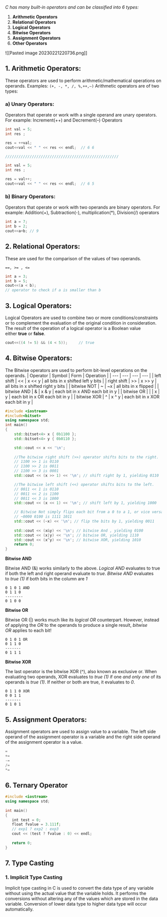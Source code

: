 _C has many built-in operators and can be classified into 6 types:_

1.  **Arithmetic Operators**
2.  **Relational Operators**
3.  **Logical Operators**
4.  **Bitwise Operators**
5.  **Assignment Operators**
6.  **Other Operators**

![[Pasted image 20230221220736.png]]

## **1. Arithmetic Operators:** 

These operators are used to perform arithmetic/mathematical operations on operands. Examples: `(+, -, *, /, %,++,–)` Arithmetic operators are of two types: 

### **a) Unary Operators**: 

Operators that operate or work with a single operand are unary operators. For example: Increment(++) and Decrement(–) Operators

```cpp
int val = 5;
int res ;

res = ++val;
cout<<val << " " << res << endl;  // 6 6

///////////////////////////////////////////////////

int val = 5;
int res ;

res = val++;
cout<<val << " " << res << endl;  // 6 5
```

### **b) Binary Operators**:

Operators that operate or work with two operands are binary operators. For example: Addition(+), Subtraction(-), multiplication(*), Division(/) operators

```cpp
int a = 7;
int b = 2;
cout<<a+b; // 9
```

## **2. Relational Operators:**

These are used for the comparison of the values of two operands.

`==, >= , <=` 

```cpp
int a = 3;
int b = 5;
cout<<(a < b);
// operator to check if a is smaller than b
```

## **3. Logical Operators:**

Logical Operators are used to combine two or more conditions/constraints or to complement the evaluation of the original condition in consideration. The result of the operation of a logical operator is a Boolean value either **true** or **false**.

```cpp
cout<<((4 != 5) && (4 < 5));     // true
```



## **4. Bitwise Operators:** 

The Bitwise operators are used to perform bit-level operations on the operands.
| Operator | Symbol | Form | Operation |
| --- | --- | --- | --- |
| left shift | << | x << y | all bits in x shifted left y bits |
| right shift | \>> | x >> y | all bits in x shifted right y bits |
| bitwise NOT | ~ | ~x | all bits in x flipped |
| bitwise AND | & | x & y | each bit in x AND each bit in y |
| bitwise OR | | | x | y | each bit in x OR each bit in y |
| bitwise XOR | ^ | x ^ y | each bit in x XOR each bit in y |

```cpp
#include <iostream>
#include<bitset>
using namespace std;
int main()
{
    std::bitset<4> x { 0b1100 };
    std::bitset<4> y { 0b0110 };

    std::cout << x << '\n';
	
	//The bitwise right shift (>>) operator shifts bits to the right.
	// 1100 >> 1 is 0110  
	// 1100 >> 2 is 0011  
	// 1100 >> 3 is 0001
    std::cout << (x >> 1) << '\n'; // shift right by 1, yielding 0110 

	//The bitwise left shift (<<) operator shifts bits to the left.
	// 0011 << 1 is 0110
	// 0011 << 2 is 1100
	// 0011 << 3 is 1000
    std::cout << (x << 1) << '\n'; // shift left by 1, yielding 1000

	// Bitwise Not simply flips each bit from a 0 to a 1, or vice versa.
    // ~0000 0100 is 1111 1011
    std::cout << (~x) << '\n'; // flip the bits by 1, yielding 0011
    
    std::cout << (x&y) << '\n'; // bitwise And , yielding 0100
    std::cout << (x|y) << '\n'; // bitwise OR, yielding 1110
    std::cout << (x^y) << '\n'; // bitwise XOR, yielding 1010
    return 0;
}
```

**Bitwise AND**

Bitwise AND (&) works similarly to the above. _Logical AND_ evaluates to true if both the left and right operand evaluate to _true_. _Bitwise AND_ evaluates to _true (1)_ if both bits in the column are _1_

```
0 1 0 1 AND
0 1 1 0
--------
0 1 0 0
```

**Bitwise OR**

Bitwise OR (|) works much like its _logical OR_ counterpart. However, instead of applying the _OR_ to the operands to produce a single result, _bitwise OR_ applies to each bit!

```
0 1 0 1 OR
0 1 1 0
-------
0 1 1 1
```

**Bitwise XOR**

The last operator is the bitwise XOR (^), also known as exclusive or.
When evaluating two operands, XOR evaluates to _true (1)_ if one _and only one_ of its operands is _true (1)_. If neither or both are true, it evaluates to _0_.

```
0 1 1 0 XOR
0 0 1 1
-------
0 1 0 1
```


## **5. Assignment Operators:** 

Assignment operators are used to assign value to a variable. The left side operand of the assignment operator is a variable and the right side operand of the assignment operator is a value.

```cpp
=
+=
-=
/=
*=
```

## 6. Ternary Operator

```cpp
#include <iostream>
using namespace std;
  
int main()
{
   int test = 0;
   float fvalue = 3.111f;
   // exp1 ? exp2 : exp3
   cout << (test ? fvalue : 0) << endl;
  
   return 0;
}
```

## 7.  Type Casting 

### 1. Implicit Type Casting

Implicit type casting in C is used to convert the data type of any variable without using the actual value that the variable holds. It performs the conversions without altering any of the values which are stored in the data variable. Conversion of lower data type to higher data type will occur automatically.

